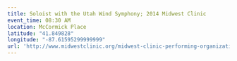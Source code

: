 ```yaml
---
title: Soloist with the Utah Wind Symphony; 2014 Midwest Clinic
event_time: 08:30 AM
location: McCormick Place
latitude: "41.849828"
longitude: "-87.61595299999999"
url: 'http://www.midwestclinic.org/midwest-clinic-performing-organization.aspx?gid=1891&pyear=2014'
---
```

